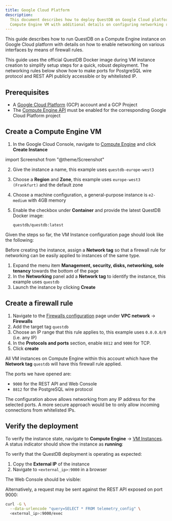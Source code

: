 ```yaml
---
title: Google Cloud Platform
description:
  This document describes how to deploy QuestDB on Google Cloud platform using a
  Compute Engine VM with additional details on configuring networking rules
---
```


This guide describes how to run QuestDB on a Compute Engine instance on Google
Cloud platform with details on how to enable networking on various interfaces by
means of firewall rules.

This guide uses the official QuestDB Docker image during VM instance creation to
simplify setup steps for a quick, robust deployment. The networking rules below
show how to make ports for PostgreSQL wire protocol and REST API publicly
accessible or by whitelisted IP.

## Prerequisites

- A [Google Cloud Platform](https://console.cloud.google.com/getting-started)
  (GCP) account and a GCP Project
- The
  [Compute Engine API](https://console.cloud.google.com/apis/api/compute.googleapis.com)
  must be enabled for the corresponding Google Cloud Platform project

## Create a Compute Engine VM

1. In the Google Cloud Console, navigate to
   [Compute Engine](https://console.cloud.google.com/compute/instances) and
   click **Create Instance**

import Screenshot from "@theme/Screenshot"

<Screenshot
  alt="The Create Instance wizard on Google Cloud platform"
  height={598}
  src="/img/guides/google-cloud-platform/create-instance.png"
  width={650}
/>

2. Give the instance a name, this example uses `questdb-europe-west3`
3. Choose a **Region** and **Zone**, this example uses
   `europe-west3 (Frankfurt)` and the default zone
4. Choose a machine configuration, a general-purpose instance is `e2-medium`
   with 4GB memory
5. Enable the checkbox under **Container** and provide the latest QuestDB Docker
   image:

   ```text
   questdb/questdb:latest
   ```

Given the steps so far, the VM Instance configuration page should look like the
following:

<Screenshot
  alt="Deploying a QuestDB instance via Docker on Google Cloud Platform Compute Engine"
  height={695}
  src="/img/guides/google-cloud-platform/create-vm.png"
  width={650}
/>

Before creating the instance, assign a **Network tag** so that a firewall rule
for networking can be easily applied to instances of the same type.

1. Expand the menu item **Management, security, disks, networking, sole
   tenancy** towards the bottom of the page
2. In the **Networking** panel add a **Network tag** to identify the instance,
   this example uses `questdb`
3. Launch the instance by clicking **Create**

<Screenshot
  alt="Applying a Network tag to a Compute Engine VM Instance on Google Cloud Platform"
  height={610}
  src="/img/guides/google-cloud-platform/add-network-tag.png"
  width={650}
/>

## Create a firewall rule

1. Navigate to the
   [Firewalls configuration](https://console.cloud.google.com/networking/firewalls)
   page under **VPC network** -> **Firewalls**
2. Add the target tag `questdb`
3. Choose an IP range that this rule applies to, this example uses `0.0.0.0/0`
   (i.e. any IP)
4. In the **Protocols and ports** section, enable `8812` and `9000` for TCP.
5. Click **create**

<Screenshot
  alt="Creating a firewall rule in for VPC networking on Google Cloud Platform"
  height={654}
  src="/img/guides/google-cloud-platform/firewall-rules.png"
  width={650}
/>

All VM instances on Compute Engine within this account which have the **Network
tag** `questdb` will have this firewall rule applied.

The ports we have opened are:

- `9000` for the REST API and Web Console
- `8812` for the PostgreSQL wire protocol

The configuration above allows networking from any IP address for the selected
ports. A more secure approach would be to only allow incoming connections from
whitelisted IPs.

## Verify the deployment

To verify the instance state, navigate to **Compute Engine** ->
[VM Instances](https://console.cloud.google.com/compute/instances). A status
indicator should show the instance as **running**:

<Screenshot
  alt="A QuestDB instance running on Google Cloud Platform showing a success status indicator"
  height={186}
  src="/img/guides/google-cloud-platform/instance-available.png"
  width={650}
/>

To verify that the QuestDB deployment is operating as expected:

1. Copy the **External IP** of the instance
2. Navigate to `<external_ip>:9000` in a browser

The Web Console should be visible:

<Screenshot
  alt="The QuestDB Web Console running on a VM instance on Google Cloud Platform"
  height={405}
  src="/img/guides/google-cloud-platform/gcp-portal.png"
  width={650}
/>

Alternatively, a request may be sent against the REST API exposed on port 9000:

```bash
curl -G \
  --data-urlencode "query=SELECT * FROM telemetry_config" \
  <external_ip>:9000/exec
```
